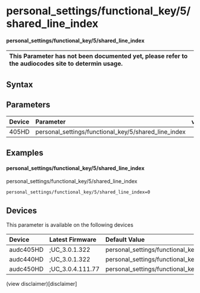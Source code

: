 ﻿---
description: personal_settings/functional_key/5/shared_line_index
search: false
---

# personal_settings/functional_key/5/shared_line_index

#### personal_settings/functional_key/5/shared_line_index


| This Parameter has not been documented yet, please refer to the audiocodes site to determin usage.  | 
| :--- |

## Syntax

## Parameters
|Device|Parameter|value|Description|
|:---|:---|:---|:---|
| 405HD | personal_settings/functional_key/5/shared_line_index |  |  |

## Examples
#### personal_settings/functional_key/5/shared_line_index

personal_settings/functional_key/5/shared_line_index

```
personal_settings/functional_key/5/shared_line_index=0
```

## Devices
This parameter is available on the following devices

| Device | Latest Firmware | Default Value |
|:---|:---|:---|
| audc405HD | ;UC_3.0.1.322 | personal_settings/functional_key/5/shared_line_index=0 
| audc440HD | ;UC_3.0.1.322 | personal_settings/functional_key/5/shared_line_index=0 
| audc450HD | ;UC_3.0.4.111.77 | personal_settings/functional_key/5/shared_line_index=0 

(view disclaimer)[disclaimer]
